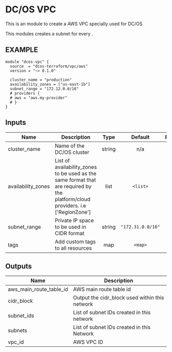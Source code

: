 DC/OS VPC
===========
This is an module to create a AWS VPC specially used for DC/OS

This modules creates a subnet for every .

EXAMPLE
-------
```hcl
module "dcos-vpc" {
  source  = "dcos-terraform/vpc/aws"
  version = "~> 0.1.0"

  cluster_name = "production"
  availability_zones = ["us-east-1b"]
  subnet_range = "172.12.0.0/16"
  # providers {
  # aws = "aws.my-provider"
  # }
}
```

## Inputs

| Name | Description | Type | Default | Required |
|------|-------------|:----:|:-----:|:-----:|
| cluster\_name | Name of the DC/OS cluster | string | n/a | yes |
| availability\_zones | List of availability_zones to be used as the same format that are required by the platform/cloud providers. i.e ['RegionZone'] | list | `<list>` | no |
| subnet\_range | Private IP space to be used in CIDR format | string | `"172.31.0.0/16"` | no |
| tags | Add custom tags to all resources | map | `<map>` | no |

## Outputs

| Name | Description |
|------|-------------|
| aws\_main\_route\_table\_id | AWS main route table id |
| cidr\_block | Output the cidr_block used within this network |
| subnet\_ids | List of subnet IDs created in this network |
| subnets | List of subnet IDs created in this Network |
| vpc\_id | AWS VPC ID |

